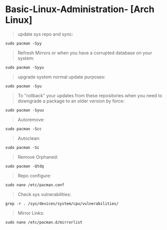 # Basic-Linux-Administration- [Arch Linux]

> update sys repo and sync:
```properties
sudo pacman -Syy   
```
> Refresh Mirrors or when you have a corrupted database on your system:
```properties
sudo pacman -Syyu 
```
> upgrade system normal update purposes:
```properties
sudo pacman -Syu   
```
> To "rollback" your updates from these repositories.when you need to downgrade a package to an older version by force:
```properties
sudo pacman -Syuu
```
> Autoremove:
```properties
sudo pacman -Scc 
```
> Autoclean:
```properties
sudo pacman -Sc    
```
> Remove Orphaned:
```properties
sudo pacman -Qtdq  
```
> Repo configure:
```properties
sudo nano /etc/pacman.conf 
```
> Check sys vulnerabilities:
```properties
grep -r . /sys/devices/system/cpu/vulnerabilities/ 
```
> Mirror Links:
```properties
sudo nano /etc/pacman.d/mirrorlist  
```
